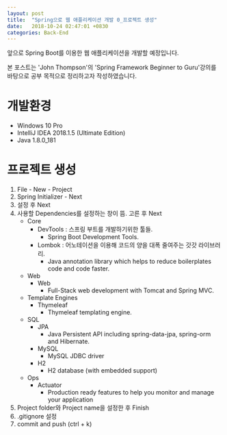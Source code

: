 ```yaml
---
layout: post
title:  "Spring으로 웹 애플리케이션 개발 0_프로젝트 생성"
date:   2018-10-24 02:47:01 +0830
categories: Back-End
---
```


앞으로 Spring Boot를 이용한 웹 애플리케이션을 개발할 예정입니다.

본 포스트는 'John Thompson'의 'Spring Framework Beginner to Guru'강의를 바탕으로 공부 목적으로 정리하고자 작성하였습니다.

# 개발환경
- Windows 10 Pro
- IntelliJ IDEA 2018.1.5 (Ultimate Edition)
- Java 1.8.0_181

# 프로젝트 생성
1. File - New - Project
2. Spring Initializer - Next
3. 설정 후 Next
4. 사용할 Dependencies를 설정하는 창이 뜸. 고른 후 Next
    - Core 
        - DevTools : 스프링 부트를 개발하기위한 툴들.
            - Spring Boot Development Tools.
        - Lombok : 어노테이션을 이용해 코드의 양을 대폭 줄여주는 갓갓 라이브러리.
            - Java annotation library which helps to reduce boilerplates code and code faster.
    - Web 
        - Web 
            - Full-Stack web development with Tomcat and Spring MVC.
    - Template Engines
        - Thymeleaf
            - Thymeleaf templating engine.
    - SQL
        - JPA 
            - Java Persistent API including spring-data-jpa, spring-orm and Hibernate.
        - MySQL
            - MySQL JDBC driver
        - H2
            - H2 database (with embedded support)
    - Ops
        - Actuator
            - Production ready features to help you monitor and manage your application
5. Project folder와 Project name을 설정한 후 Finish 
6. .gitignore 설정
7. commit and push (ctrl + k)
